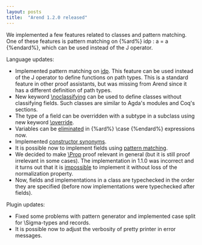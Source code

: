 ```yaml
---
layout: posts
title:  "Arend 1.2.0 released"
---
```


We implemented a few features related to classes and pattern matching.
One of these features is pattern matching on {%ard%} idp : a = a {%endard%}, which can be used instead of the J operator.

Language updates:
* Implemented pattern matching on [idp](/documentation/language-reference/prelude#idp).
  This feature can be used instead of the J operator to define functions on path types.
  This is a standard feature in other proof assistants, but was missing from Arend since it has a different definition of path types.
* New keyword [\noclassifying](/documentation/language-reference/definitions/classes#classifying-fields) can be used to define classes without classifying fields.
  Such classes are similar to Agda's modules and Coq's sections.
* The type of a field can be overridden with a subtype in a subclass using new keyword [\override](/documentation/language-reference/definitions/records#override).
* Variables can be [eliminated](/documentation/language-reference/expressions/case#elim-in-case) in {%ard%} \case {%endard%} expressions now.
* Implemented [constructor synonyms](/documentation/language-reference/definitions/data#constructor-synonyms).
* It is possible now to implement fields using [pattern matching](/documentation/language-reference/definitions/functions#patterns-in-coclauses).
* We decided to make [\Prop](/documentation/language-reference/expressions/universes) proof relevant in general (but it is still proof irrelevant in some cases).
  The implementation in 1.1.0 was incorrect and it turns out that it is [impossible](https://arxiv.org/abs/1911.08174v1) to implement it without loss of the normalization property.
* Now, fields and implementations in a class are typechecked in the order they are specified (before now implementations were typechecked after fields).

Plugin updates:
* Fixed some problems with pattern generator and implemented case split for \Sigma-types and records.
* It is possible now to adjust the verbosity of pretty printer in error messages.
